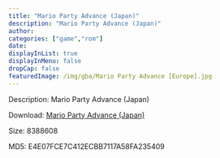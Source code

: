 ```yaml
---
title: "Mario Party Advance (Japan)"
description: "Mario Party Advance (Japan)"
author: 
categories: ["game","rom"]
date: 
displayInList: true
displayInMenu: false
dropCap: false
featuredImage: /img/gba/Mario Party Advance [Europe].jpg
---
```


Description: Mario Party Advance (Japan)

Download: <a style="text-decoration:underline;" href="https://mega.nz/#!SCZmyChK!ig_4UQ18kHGkD3wonT2WcQj8tmIHgZPWYzw4wzes-As" target = "_blank" rel = "nofollow" > Mario Party Advance (Japan)</a>

Size: 8388608

MD5: E4E07FCE7C412ECBB7117A58FA235409

